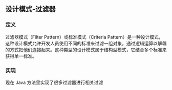 ## 设计模式-过滤器

### 定义
过滤器模式（Filter Pattern）或标准模式（Criteria Pattern）是一种设计模式，这种设计模式允许开发人员使用不同的标准来过滤一组对象，通过逻辑运算以解耦的方式把他们连接起来。这种类型的设计模式属于结构型模式，它结合多个标准来获得单一标准。

### 实现
现在 Java 方法里实现了很多过滤器进行相关过滤
